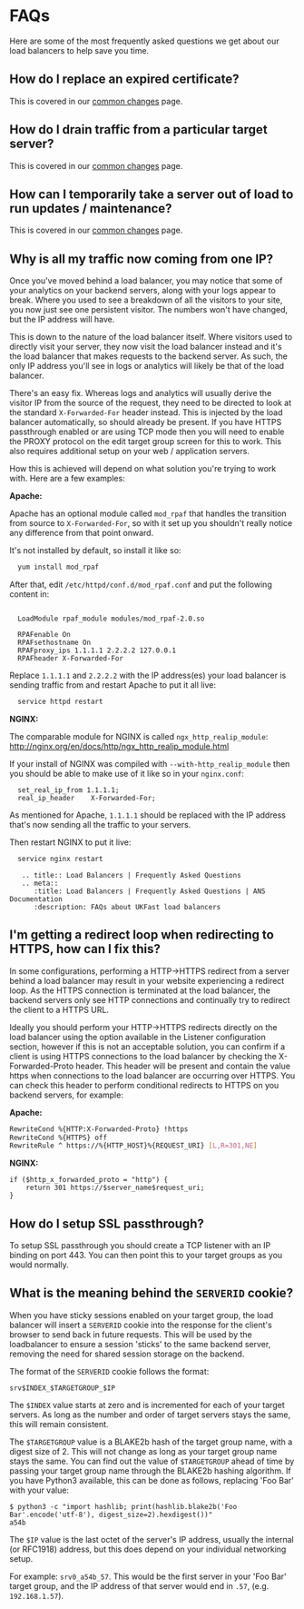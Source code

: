 # FAQs

Here are some of the most frequently asked questions we get about our load balancers to help save you time.

## How do I replace an expired certificate?

This is covered in our [common changes](common-changes/index#replacing-an-expired-ssl-certificate) page.

## How do I drain traffic from a particular target server?

This is covered in our [common changes](common-changes/index#drain-traffic-from-a-particular-target-server) page.

## How can I temporarily take a server out of load to run updates / maintenance?

This is covered in our [common changes](common-changes/index#temporarily-remove-a-target-server-from-behind-the-load-balancer) page.

## Why is all my traffic now coming from one IP?

Once you've moved behind a load balancer, you may notice that some of your analytics on your backend servers, along with your logs appear to break. Where you used to see a breakdown of all the visitors to your site, you now just see one persistent visitor. The numbers won't have changed, but the IP address will have.

This is down to the nature of the load balancer itself. Where visitors used to directly visit your server, they now visit the load balancer instead and it's the load balancer that makes requests to the backend server. As such, the only IP address you'll see in logs or analytics will likely be that of the load balancer.

There's an easy fix. Whereas logs and analytics will usually derive the visitor IP from the source of the request, they need to be directed to look at the standard `X-Forwarded-For` header instead. This is injected by the load balancer automatically, so should already be present. If you have HTTPS passthrough enabled or are using TCP mode then you will need to enable the PROXY protocol on the edit target group screen for this to work. This also requires additional setup on your web / application servers.

How this is achieved will depend on what solution you're trying to work with. Here are a few examples:

**Apache:**

Apache has an optional module called `mod_rpaf` that handles the transition from source to `X-Forwarded-For`, so with it set up you shouldn't really notice any difference from that point onward.

It's not installed by default, so install it like so:

```bash
  yum install mod_rpaf
```

After that, edit `/etc/httpd/conf.d/mod_rpaf.conf` and put the following content in:

```apacheconf

  LoadModule rpaf_module modules/mod_rpaf-2.0.so

  RPAFenable On
  RPAFsethostname On
  RPAFproxy_ips 1.1.1.1 2.2.2.2 127.0.0.1
  RPAFheader X-Forwarded-For
```

Replace `1.1.1.1` and `2.2.2.2` with the IP address(es) your load balancer is sending traffic from and restart Apache to put it all live:

```bash
  service httpd restart
```

**NGINX:**

The comparable module for NGINX is called `ngx_http_realip_module`: <http://nginx.org/en/docs/http/ngx_http_realip_module.html>

If your install of NGINX was compiled with `--with-http_realip_module` then you should be able to make use of it like so in your `nginx.conf`:

```nginx
  set_real_ip_from 1.1.1.1;
  real_ip_header    X-Forwarded-For;
```

As mentioned for Apache, `1.1.1.1` should be replaced with the IP address that's now sending all the traffic to your servers.

Then restart NGINX to put it live:

```bash
  service nginx restart
```

```eval_rst
   .. title:: Load Balancers | Frequently Asked Questions
   .. meta::
      :title: Load Balancers | Frequently Asked Questions | ANS Documentation
      :description: FAQs about UKFast load balancers
```

## I'm getting a redirect loop when redirecting to HTTPS, how can I fix this?

In some configurations, performing a HTTP->HTTPS redirect from a server behind a load balancer may result in your website experiencing a redirect loop. As the HTTPS connection is terminated at the load balancer, the backend servers only see HTTP connections and continually try to redirect the client to a HTTPS URL.

Ideally you should perform your HTTP->HTTPS redirects directly on the load balancer using the option available in the Listener configuration section, however if this is not an acceptable solution, you can confirm if a client is using HTTPS connections to the load balancer by checking the X-Forwarded-Proto header. This header will be present and contain the value https when connections to the load balancer are occurring over HTTPS. You can check this header to perform conditional redirects to HTTPS on you backend servers, for example:

**Apache:**

```bash
RewriteCond %{HTTP:X-Forwarded-Proto} !https
RewriteCond %{HTTPS} off
RewriteRule ^ https://%{HTTP_HOST}%{REQUEST_URI} [L,R=301,NE]
```

**NGINX:**

```nginx
if ($http_x_forwarded_proto = "http") {
    return 301 https://$server_name$request_uri;
}
```

## How do I setup SSL passthrough?

To setup SSL passthrough you should create a TCP listener with an IP binding on port 443. You can then point this to your target groups as you would normally.

## What is the meaning behind the `SERVERID` cookie?

When you have sticky sessions enabled on your target group, the load balancer will insert a `SERVERID` cookie into the response for the client's browser to send back in future requests. This will be used by the loadbalancer to ensure a session 'sticks' to the same backend server, removing the need for shared session storage on the backend.

The format of the `SERVERID` cookie follows the format:

```none
srv$INDEX_$TARGETGROUP_$IP
```

The `$INDEX` value starts at zero and is incremented for each of your target servers. As long as the number and order of target servers stays the same, this will remain consistent.

The `$TARGETGROUP` value is a BLAKE2b hash of the target group name, with a digest size of 2. This will not change as long as your target group name stays the same. You can find out the value of `$TARGETGROUP` ahead of time by passing your target group name through the BLAKE2b hashing algorithm. If you have Python3 available, this can be done as follows, replacing 'Foo Bar' with your value:

```none
$ python3 -c "import hashlib; print(hashlib.blake2b('Foo Bar'.encode('utf-8'), digest_size=2).hexdigest())"
a54b
```

The `$IP` value is the last octet of the server's IP address, usually the internal (or RFC1918) address, but this does depend on your individual networking setup.

For example: `srv0_a54b_57`. This would be the first server in your 'Foo Bar' target group, and the IP address of that server would end in `.57`, (e.g. `192.168.1.57`).
